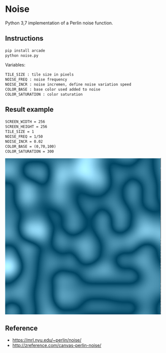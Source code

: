 # Noise
Python 3,7 implementation of a Perlin noise function.

## Instructions
```
pip install arcade
python noise.py
```
Variables:
```
TILE_SIZE : tile size in pixels
NOISE_FREQ : noise frequency
NOISE_INCR : noise incremen, define noise variation speed
COLOR_BASE : base color used added to noise 
COLOR_SATURATION : color saturation
```
## Result example
```
SCREEN_WIDTH = 256
SCREEN_HEIGHT = 256
TILE_SIZE = 1
NOISE_FREQ = 1/50
NOISE_INCR = 0.02
COLOR_BASE = (0,70,100)
COLOR_SATURATION = 300
```
![](results/noise004664.PNG)

## Reference
- https://mrl.nyu.edu/~perlin/noise/
- http://zreference.com/canvas-perlin-noise/



